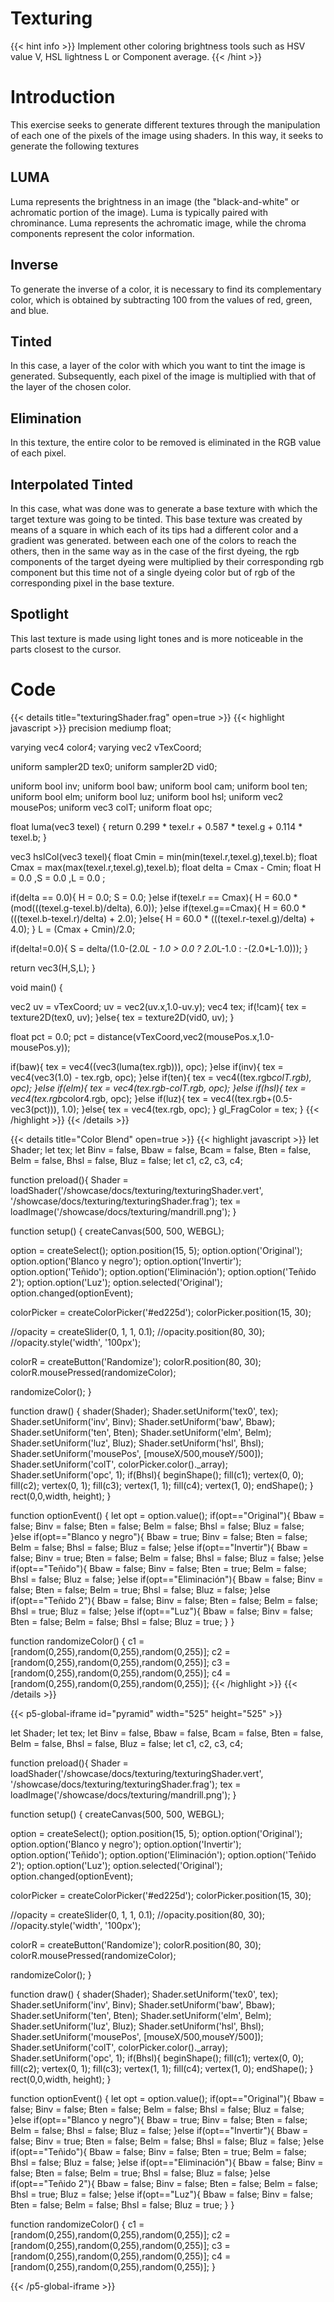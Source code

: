 # Texturing

{{< hint info >}}
Implement other coloring brightness tools such as HSV value V, HSL lightness L or Component average.
{{< /hint >}}

# Introduction
This exercise seeks to generate different textures through the manipulation of each one of the pixels of the image using shaders. In this way, it seeks to generate the following textures

## LUMA
Luma represents the brightness in an image (the "black-and-white" or achromatic portion of the image). Luma is typically paired with chrominance. Luma represents the achromatic image, while the chroma components represent the color information.

## Inverse
To generate the inverse of a color, it is necessary to find its complementary color, which is obtained by subtracting 100 from the values ​​of red, green, and blue.

## Tinted 

In this case, a layer of the color with which you want to tint the image is generated. Subsequently, each pixel of the image is multiplied with that of the layer of the chosen color.

## Elimination

In this texture, the entire color to be removed is eliminated in the RGB value of each pixel.

## Interpolated Tinted
In this case, what was done was to generate a base texture with which the target texture was going to be tinted. This base texture was created by means of a square in which each of its tips had a different color and a gradient was generated. between each one of the colors to reach the others, then in the same way as in the case of the first dyeing, the rgb components of the target dyeing were multiplied by their corresponding rgb component but this time not of a single dyeing color but of rgb of the corresponding pixel in the base texture.
## Spotlight

This last texture is made using light tones and is more noticeable in the parts closest to the cursor.
# Code 
{{< details title="texturingShader.frag" open=true >}}
{{< highlight javascript >}}
precision mediump float;

varying vec4 color4;
varying vec2 vTexCoord;

uniform sampler2D tex0;
uniform sampler2D vid0;

uniform bool inv;
uniform bool baw;
uniform bool cam;
uniform bool ten;
uniform bool elm;
uniform bool luz;
uniform bool hsl;
uniform vec2 mousePos;
uniform vec3 colT;
uniform float opc;

float luma(vec3 texel) {
  return 0.299 * texel.r + 0.587 * texel.g + 0.114 * texel.b;
}



vec3 hslCol(vec3 texel){
  float Cmin =  min(min(texel.r,texel.g),texel.b);
  float Cmax =  max(max(texel.r,texel.g),texel.b);
  float delta = Cmax - Cmin;
  float H = 0.0 ,S = 0.0 ,L = 0.0 ;
  
  if(delta == 0.0){
    H = 0.0;
    S = 0.0;
  }else if(texel.r == Cmax){
    H = 60.0 * (mod(((texel.g-texel.b)/delta), 6.0));
  }else if(texel.g==Cmax){
    H = 60.0 * (((texel.b-texel.r)/delta) + 2.0);
  }else{
    H = 60.0 * (((texel.r-texel.g)/delta) + 4.0);
  }
  L = (Cmax + Cmin)/2.0;
  
  if(delta!=0.0){
    S = delta/(1.0-(2.0*L - 1.0 > 0.0 ? 2.0*L-1.0 : -(2.0*L-1.0)));
  }

  return vec3(H,S,L);
}

void main() {
  
  vec2 uv = vTexCoord;
  uv = vec2(uv.x,1.0-uv.y);
  vec4 tex;
  if(!cam){
      tex = texture2D(tex0, uv);
  }else{
      tex = texture2D(vid0, uv);
  }
  
  float pct = 0.0;
  pct = distance(vTexCoord,vec2(mousePos.x,1.0-mousePos.y));

  if(baw){
    tex = vec4((vec3(luma(tex.rgb))), opc);
  }else if(inv){
    tex = vec4(vec3(1.0) - tex.rgb, opc);
  }else if(ten){
    tex = vec4((tex.rgb*colT.rgb), opc);
  }else if(elm){
    tex = vec4(tex.rgb-colT.rgb, opc);
  }else if(hsl){
    tex = vec4(tex.rgb*color4.rgb, opc);
  }else if(luz){
    tex = vec4((tex.rgb+(0.5-vec3(pct))), 1.0);
  }else{
    tex = vec4(tex.rgb, opc);
  }
  gl_FragColor = tex;
}
{{< /highlight >}}
{{< /details >}} 

{{< details title="Color Blend" open=true >}}
{{< highlight javascript >}}
let Shader; let tex; let Binv = false, Bbaw = false, Bcam = false, Bten = false, Belm = false, Bhsl = false, Bluz = false; let c1, c2, c3, c4;

function preload(){ Shader = loadShader('/showcase/docs/texturing/texturingShader.vert', '/showcase/docs/texturing/texturingShader.frag'); tex = loadImage('/showcase/docs/texturing/mandrill.png'); }

function setup() { createCanvas(500, 500, WEBGL);

option = createSelect(); option.position(15, 5); option.option('Original'); option.option('Blanco y negro'); option.option('Invertir'); option.option('Teñido'); option.option('Eliminación'); option.option('Teñido 2'); option.option('Luz'); option.selected('Original'); option.changed(optionEvent);

colorPicker = createColorPicker('#ed225d'); colorPicker.position(15, 30);

//opacity = createSlider(0, 1, 1, 0.1); //opacity.position(80, 30); //opacity.style('width', '100px');

colorR = createButton('Randomize'); colorR.position(80, 30); colorR.mousePressed(randomizeColor);

randomizeColor(); }

function draw() { shader(Shader); Shader.setUniform('tex0', tex); Shader.setUniform('inv', Binv); Shader.setUniform('baw', Bbaw); Shader.setUniform('ten', Bten); Shader.setUniform('elm', Belm); Shader.setUniform('luz', Bluz); Shader.setUniform('hsl', Bhsl); Shader.setUniform('mousePos', [mouseX/500,mouseY/500]); Shader.setUniform('colT', colorPicker.color()._array); Shader.setUniform('opc', 1); if(Bhsl){ beginShape(); fill(c1); vertex(0, 0); fill(c2); vertex(0, 1); fill(c3); vertex(1, 1); fill(c4); vertex(1, 0); endShape(); } rect(0,0,width, height); }

function optionEvent() { let opt = option.value(); if(opt=="Original"){ Bbaw = false; Binv = false; Bten = false; Belm = false; Bhsl = false; Bluz = false; }else if(opt=="Blanco y negro"){ Bbaw = true; Binv = false; Bten = false; Belm = false; Bhsl = false; Bluz = false; }else if(opt=="Invertir"){ Bbaw = false; Binv = true; Bten = false; Belm = false; Bhsl = false; Bluz = false; }else if(opt=="Teñido"){ Bbaw = false; Binv = false; Bten = true; Belm = false; Bhsl = false; Bluz = false; }else if(opt=="Eliminación"){ Bbaw = false; Binv = false; Bten = false; Belm = true; Bhsl = false; Bluz = false; }else if(opt=="Teñido 2"){ Bbaw = false; Binv = false; Bten = false; Belm = false; Bhsl = true; Bluz = false; }else if(opt=="Luz"){ Bbaw = false; Binv = false; Bten = false; Belm = false; Bhsl = false; Bluz = true; } }

function randomizeColor() { c1 = [random(0,255),random(0,255),random(0,255)]; c2 = [random(0,255),random(0,255),random(0,255)]; c3 = [random(0,255),random(0,255),random(0,255)]; c4 = [random(0,255),random(0,255),random(0,255)]; 
{{< /highlight >}}
{{< /details >}} 

{{< p5-global-iframe id="pyramid" width="525" height="525" >}}

let Shader; let tex; let Binv = false, Bbaw = false, Bcam = false, Bten = false, Belm = false, Bhsl = false, Bluz = false; let c1, c2, c3, c4;

function preload(){ Shader = loadShader('/showcase/docs/texturing/texturingShader.vert', '/showcase/docs/texturing/texturingShader.frag'); tex = loadImage('/showcase/docs/texturing/mandrill.png'); }

function setup() { createCanvas(500, 500, WEBGL);

option = createSelect(); option.position(15, 5); option.option('Original'); option.option('Blanco y negro'); option.option('Invertir'); option.option('Teñido'); option.option('Eliminación'); option.option('Teñido 2'); option.option('Luz'); option.selected('Original'); option.changed(optionEvent);

colorPicker = createColorPicker('#ed225d'); colorPicker.position(15, 30);

//opacity = createSlider(0, 1, 1, 0.1); //opacity.position(80, 30); //opacity.style('width', '100px');

colorR = createButton('Randomize'); colorR.position(80, 30); colorR.mousePressed(randomizeColor);

randomizeColor(); }

function draw() { shader(Shader); Shader.setUniform('tex0', tex); Shader.setUniform('inv', Binv); Shader.setUniform('baw', Bbaw); Shader.setUniform('ten', Bten); Shader.setUniform('elm', Belm); Shader.setUniform('luz', Bluz); Shader.setUniform('hsl', Bhsl); Shader.setUniform('mousePos', [mouseX/500,mouseY/500]); Shader.setUniform('colT', colorPicker.color()._array); Shader.setUniform('opc', 1); if(Bhsl){ beginShape(); fill(c1); vertex(0, 0); fill(c2); vertex(0, 1); fill(c3); vertex(1, 1); fill(c4); vertex(1, 0); endShape(); } rect(0,0,width, height); }

function optionEvent() { let opt = option.value(); if(opt=="Original"){ Bbaw = false; Binv = false; Bten = false; Belm = false; Bhsl = false; Bluz = false; }else if(opt=="Blanco y negro"){ Bbaw = true; Binv = false; Bten = false; Belm = false; Bhsl = false; Bluz = false; }else if(opt=="Invertir"){ Bbaw = false; Binv = true; Bten = false; Belm = false; Bhsl = false; Bluz = false; }else if(opt=="Teñido"){ Bbaw = false; Binv = false; Bten = true; Belm = false; Bhsl = false; Bluz = false; }else if(opt=="Eliminación"){ Bbaw = false; Binv = false; Bten = false; Belm = true; Bhsl = false; Bluz = false; }else if(opt=="Teñido 2"){ Bbaw = false; Binv = false; Bten = false; Belm = false; Bhsl = true; Bluz = false; }else if(opt=="Luz"){ Bbaw = false; Binv = false; Bten = false; Belm = false; Bhsl = false; Bluz = true; } }

function randomizeColor() { c1 = [random(0,255),random(0,255),random(0,255)]; c2 = [random(0,255),random(0,255),random(0,255)]; c3 = [random(0,255),random(0,255),random(0,255)]; c4 = [random(0,255),random(0,255),random(0,255)]; }

{{< /p5-global-iframe >}}